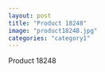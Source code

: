 ```yaml
---
layout: post
title: "Product 18248"
image: "product18248.jpg"
categories: "category1"
---
```

Product 18248

